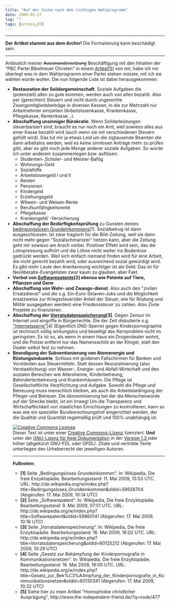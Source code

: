 ```yaml
---
title: "Auf der Suche nach dem richtigen Wahlprogramm"
date: 2009-05-17
log: ""
tags: [archiv,OT]
---
```

<hr><b>Der Artikel stammt aus dem Archiv!</b> Die Formatierung kann beschädigt sein.<hr>

Anlässlich meiner <s>Auseinandersetzung</s> Beschäftigung mit den Inhalten der "PBC Partei Bibeltreuer Christen" in einem <a href="http://www.the-independent-friend.de/?q=node/477">Artikel[5]</a> von mir, habe ich mir überlegt was in dem Wahlprogramm einer Partei stehen müsste, mit ich sie wählen würde wollen. Die nun folgende Liste ist dabei herausgekommen:
<!--break-->
<ul>
<li><b>Restauration der Solidargemeinschaft</b>. Soziale Aufgaben die (potenziell) allen zu gute kommen, werden auch von allen bezahlt. Also per (gerechten) Steuern und nicht durch ungerechte Zwangsmitgliedsbeiträge in diversen Kassen, in die zur Mehrzahl nur Arbeitnehmer einzahlen (Arbeitslosenkasse, Krankenkasse, Pflegekasse, Rentenkasse...). </li>

<li><b>Abschaffung unsinniger Bürokratie</b>. Wenn Solidarleistungen steuerbarsiert sind, braucht es nur noch ein Amt, weil sowieso alles aus einer Kasse bezahlt wird (auch wenn sie mit verschiedenen Steuern gefüllt wird). Das tut mir ja etwas Leid um die zigtausende Beamten die dann arbeitslos werden, weil es keine sinnlosen Anträge mehr zu prüfen gibt, aber es gibt noch jede Menge anderer soziale Aufgaben. So würde ich unter anderem zusammenlegen bzw. auflösen:
<ul>
<li>Studenten-,Schüler- und Meister-Bafög</li>
<li>Wohnungs-Geld</li>
<li>Sozialhilfe</li>
<li>Arbeitslosengeld I und II</li>
<li>Renten</li>
<li>Pensionen</li>
<li>Kindergeld</li>
<li>Erziehungsgeld</li>
<li>Witwen- und Weisen-Rente</li>
<li>Berufsunfähigkeitsrente</li>
<li>Pflegekasse</li>
<li>Krankengeld/ -Versicherung</li>
</ul>
<li><b>Abschaffung der Bedürftigkeitsprüfung</b> zu Gunsten deines <a href="http://de.wikipedia.org/wiki/Bedingungsloses_Grundeinkommen">bedingungslosen Grundeinkommens</a>[1]. Sozialbetrug ist dann ausgeschlossen. Ist zwar tragisch für die Bild-Zeitung, weil sie dann nicht mehr gegen "Sozialschmarozer" hetzen kann, aber die Zeitung geht mir sowieso am Arsch vorbei. Positiver Effekt wird sein, das die Lohnpressung aufhört und die Löhne nicht weiter ins Bodenlose gedrückt werden. Weil sich einfach niemand finden wird für eine Arbeit, die nicht gerecht bezahlt wird, oder ausreichend sozial gewürdigt wird. Es gibt mehr Leute den Anerkennung wichtiger ist als Geld. Das ist für Neoliberalte-Evangelisten zwar kaum zu glauben, aber Fakt.</li>

<li><b>Verbot von <a href="http://de.wikipedia.org/wiki/Softwarepatent">Softwarepatente</a>[2] ebenso wie Patente auf Tiere, Pflanzen und  Gene</b></li>

<li><b>Abschaffung von Wehr- und Zwangs-dienst</b>. Also auch den "zivilen Ersatzdienst" und die s.g. Ein-Euro-Sklaven-Jobs</b> und die Möglichkeit ersatzweise zur Kriegssteuer(der Anteil der Steuer, wie für Rüstung und Militär ausgegeben werden)  eine <i>Friedenssteuer</i> zu zahlen. Also Zivile Projekte zu finanzieren. </li>

<li><b>Abschaffung der <a href="http://de.wikipedia.org/wiki/Vorratsdatenspeicherung">Vorratsdatenspeicherung</a>[3]</b>. Gegen Zensur im Internet und eingriffe in Bürgerrechte. Die der Zeit diskutierte s.g. <a href="http://de.wikipedia.org/wiki/Sperrung_von_Internetseiten_in_Deutschland">"Internetsperre"</a>[4] (Eigentlich DNS-Sperre) gegen Kinderpornographie ist technisch völlig wirkungslos und beseitigt das Kernproblem nicht im geringsten. Es ist so, als wenn in einem Haus ein Drogendealer wohnt, und die Polizei entfernt nur das Namensschild an der Klingel, statt den Dealer selbst fest zu nehmen. </li>

<li><b>Beendigung der Subventionierung von Atomenergie und Rüstungsindustrie</b>. Schluss mit goldenen Fallschirmen für Banken und Vorständen aus Steuermitteln. Statt dessen Resozialisierung (also Verstaatlichung) von Wasser-, Energie- und Abfall-Wirtschaft und den sozialen Bereichen wie Altersheime, Kinderbetreung, Behindertenbetreung und Krankenhäusern. Die Pflege ist Gesellschaftliche Verpflichtung und Aufgabe. Sowohl die Pflege und Betreuung muss menschlich bleiben, als auch die Arbeitsbedingung der Pfleger und Betreuer. Die ökonomisierung bei der die Menschenwürde auf der Strecke bleibt, ist ein Irrweg! Um die Transparenz und Wirtschaftlichkeit von staatlichen Einrichtungen zu kontrollieren, kann so was wie ein spezieller Bundesrechnungshof eingerichtet werden, der die Qualität und Quantität regelmäßig prüft und 100% unabhängig ist.</li>

<a rel="license" href="http://creativecommons.org/licenses/by-sa/3.0/de/"><img alt="Creative Commons License" style="border-width:0" src="http://i.creativecommons.org/l/by-sa/3.0/de/88x31.png" /></a><br />Dieser <span xmlns:dc="http://purl.org/dc/elements/1.1/" href="http://purl.org/dc/dcmitype/Text" rel="dc:type">Text</span> ist unter einer <a rel="license" href="http://creativecommons.org/licenses/by-sa/3.0/de/">Creative Commons-Lizenz</a> lizenziert. <b>Und</b> unter der <a href="http://de.wikipedia.org/wiki/GFDL">GNU-Lizenz für freie Dokumentation</a> in der <a href="http://www.gnu.org/licenses/fdl-1.3.html">Version 1.3 </a> oder höher (abgekürzt GNU-FDL oder GFDL). Zitate und verlinkte Texte unterliegen den Urheberrecht der jeweiligen Autoren.

<hr>
<b>Fußnoten:</b>
<ul>
<li><b>[1]</b> Seite „Bedingungsloses Grundeinkommen“. In: Wikipedia, Die freie Enzyklopädie. Bearbeitungsstand: 11. Mai 2009, 13:53 UTC. URL: http://de.wikipedia.org/w/index.php?title=Bedingungsloses_Grundeinkommen&oldid=59938704 (Abgerufen: 17. Mai 2009, 10:14 UTC)  </li>
<li><b>[2]</b> Seite „Softwarepatent“. In: Wikipedia, Die freie Enzyklopädie. Bearbeitungsstand: 9. Mai 2009, 07:51 UTC. URL: http://de.wikipedia.org/w/index.php?title=Softwarepatent&oldid=59860141 (Abgerufen: 17. Mai 2009, 10:16 UTC)   </li>
<li><b>[3]</b> Seite „Vorratsdatenspeicherung“. In: Wikipedia, Die freie Enzyklopädie. Bearbeitungsstand: 16. Mai 2009, 16:02 UTC. URL: http://de.wikipedia.org/w/index.php?title=Vorratsdatenspeicherung&oldid=60125212 (Abgerufen: 17. Mai 2009, 10:29 UTC)   </li>
<li><b>[4]</b> Seite „Gesetz zur Bekämpfung der Kinderpornografie in Kommunikationsnetzen“. In: Wikipedia, Die freie Enzyklopädie. Bearbeitungsstand: 16. Mai 2009, 19:00 UTC. URL: http://de.wikipedia.org/w/index.php?title=Gesetz_zur_Bek%C3%A4mpfung_der_Kinderpornografie_in_Kommunikationsnetzen&oldid=60130341 (Abgerufen: 17. Mai 2009, 10:32 UTC)  </li>
<li><b>[5]</b> Siehe hier zu mein Artikel "Homophobie christlicher Ausprägung", http://www.the-independent-friend.de/?q=node/477  </li>
